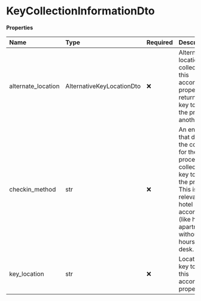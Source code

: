 # KeyCollectionInformationDto

**Properties**

| Name               | Type                      | Required | Description                                                                                                                                                                                                                                |
| :----------------- | :------------------------ | :------- | :----------------------------------------------------------------------------------------------------------------------------------------------------------------------------------------------------------------------------------------- |
| alternate_location | AlternativeKeyLocationDto | ❌       | Alternate location to collect the key of this accommodation property. This is returned if the key to access the property is in another location.                                                                                           |
| checkin_method     | str                       | ❌       | An enumeration that describes the conditions for the checkin process and for collecting the key to access the property. This is typically relevant for non-hotel accommodations (like houses or apartments) without a 24 hours front-desk. |
| key_location       | str                       | ❌       | Location of the key to access this accommodation property.                                                                                                                                                                                 |

<!-- This file was generated by liblab | https://liblab.com/ -->
